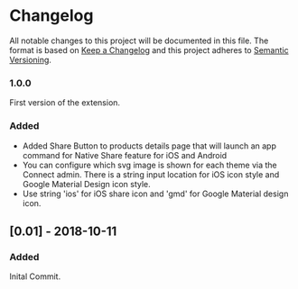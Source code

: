 # Changelog
 All notable changes to this project will be documented in this file.
 The format is based on [Keep a Changelog](http://keepachangelog.com/) and this project adheres to [Semantic Versioning](http://semver.org/).

### 1.0.0
First version of the extension.
### Added
- Added Share Button to products details page that will launch an app command for Native Share feature for iOS and Android
- You can configure which svg image is shown for each theme via the Connect admin. There is a string input location for iOS icon style and Google Material Design icon style.
- Use string 'ios' for iOS share icon and 'gmd' for Google Material design icon. 

## [0.01] - 2018-10-11
### Added
Inital Commit.

[1.0.0]: https://github.com/shopgate/ext-pdp-native-share/compare/v0.0.1...1.0.0